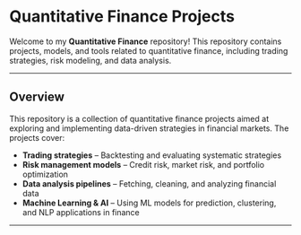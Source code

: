 # Quantitative Finance Projects

Welcome to my **Quantitative Finance** repository! This repository contains projects, models, and tools related to quantitative finance, including trading strategies, risk modeling, and data analysis.

---

## Overview

This repository is a collection of quantitative finance projects aimed at exploring and implementing data-driven strategies in financial markets. The projects cover:

- **Trading strategies** – Backtesting and evaluating systematic strategies  
- **Risk management models** – Credit risk, market risk, and portfolio optimization  
- **Data analysis pipelines** – Fetching, cleaning, and analyzing financial data  
- **Machine Learning & AI** – Using ML models for prediction, clustering, and NLP applications in finance  

---
